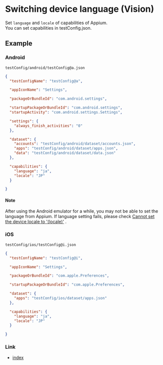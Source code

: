 # Switching device language (Vision)

Set `language` and `locale` of capabilities of Appium. <br>
You can set capabilities in testConfig.json.

## Example

### Android

`testConfig/android/testConfig@a.json`

```json
{
  "testConfigName": "testConfig@a",

  "appIconName": "Settings",

  "packageOrBundleId": "com.android.settings",

  "startupPackageOrBundleId": "com.android.settings",
  "startupActivity": "com.android.settings.Settings",

  "settings": {
    "always_finish_activities": "0"
  },

  "dataset": {
    "accounts": "testConfig/android/dataset/accounts.json",
    "apps": "testConfig/android/dataset/apps.json",
    "data": "testConfig/android/dataset/data.json"
  },

  "capabilities": {
    "language": "ja",
    "locale": "JP"
  }

}
```

#### Note

After using the Android emulator for a while, you may not be able to set the language from Appium. If language setting
fails, please check
[Cannot set the device locale to '(locale)'](../../../common/troubleshooting/performance_and_stability_android/cannot_set_the_device_locale_to.md) .

### iOS

`testConfig/ios/testConfig@i.json`

```json
{
  "testConfigName": "testConfig@i",

  "appIconName": "Settings",

  "packageOrBundleId": "com.apple.Preferences",

  "startupPackageOrBundleId": "com.apple.Preferences",

  "dataset": {
    "apps": "testConfig/ios/dataset/apps.json"
  },

  "capabilities": {
    "language": "ja",
    "locale": "JP"
  }

}
```

### Link

- [index](../../../index.md)
